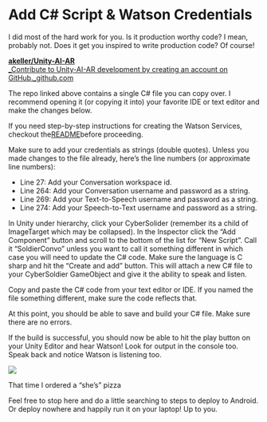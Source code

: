 # Add C\# Script & Watson Credentials

I did most of the hard work for you. Is it production worthy code? I mean, probably not. Does it get you inspired to write production code? Of course!

[**akeller/Unity-AI-AR**  
_Contribute to Unity-AI-AR development by creating an account on GitHub._github.com](https://github.com/akeller/Unity-AI-AR)



The repo linked above contains a single C\# file you can copy over. I recommend opening it \(or copying it into\) your favorite IDE or text editor and make the changes below.

If you need step-by-step instructions for creating the Watson Services, checkout the[README](https://github.com/akeller/Unity-AI-AR/blob/master/README.md)before proceeding.

Make sure to add your credentials as strings \(double quotes\). Unless you made changes to the file already, here’s the line numbers \(or approximate line numbers\):

* Line 27: Add your Conversation workspace id.
* Line 264: Add your Conversation username and password as a string.
* Line 269: Add your Text-to-Speech username and password as a string.
* Line 274: Add your Speech-to-Text username and password as a string.

In Unity under hierarchy, click your CyberSolider \(remember its a child of ImageTarget which may be collapsed\). In the Inspector click the “Add Component” button and scroll to the bottom of the list for “New Script”. Call it “SoldierConvo” unless you want to call it something different in which case you will need to update the C\# code. Make sure the language is C sharp and hit the “Create and add” button. This will attach a new C\# file to your CyberSoldier GameObject and give it the ability to speak and listen.

Copy and paste the C\# code from your text editor or IDE. If you named the file something different, make sure the code reflects that.

At this point, you should be able to save and build your C\# file. Make sure there are no errors.

If the build is successful, you should now be able to hit the play button on your Unity Editor and hear Watson! Look for output in the console too. Speak back and notice Watson is listening too.

![](https://cdn-images-1.medium.com/max/1600/1*5ajdgIkzjlQC4d_0ESBrNA.png)

That time I ordered a “she’s” pizza

Feel free to stop here and do a little searching to steps to deploy to Android. Or deploy nowhere and happily run it on your laptop! Up to you.

  


